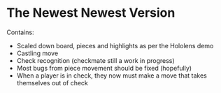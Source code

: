 # The Newest Newest Version

Contains:
- Scaled down board, pieces and highlights as per the Hololens demo
- Castling move
- Check recognition (checkmate still a work in progress)
- Most bugs from piece movement should be fixed (hopefully)
- When a player is in check, they now must make a move that takes themselves out of check
